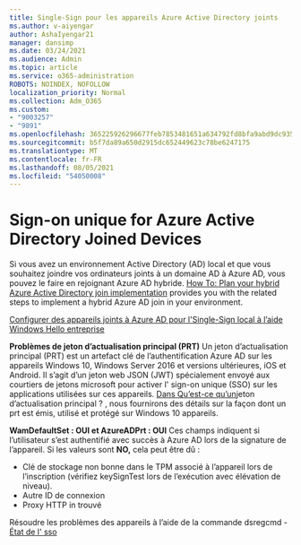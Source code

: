```yaml
---
title: Single-Sign pour les appareils Azure Active Directory joints
ms.author: v-aiyengar
author: AshaIyengar21
manager: dansimp
ms.date: 03/24/2021
ms.audience: Admin
ms.topic: article
ms.service: o365-administration
ROBOTS: NOINDEX, NOFOLLOW
localization_priority: Normal
ms.collection: Adm_O365
ms.custom:
- "9003257"
- "9891"
ms.openlocfilehash: 365225926296677feb7853481651a634792fd8bfa9abd9dc9359ffaae50b60eb
ms.sourcegitcommit: b5f7da89a650d2915dc652449623c78be6247175
ms.translationtype: MT
ms.contentlocale: fr-FR
ms.lasthandoff: 08/05/2021
ms.locfileid: "54050008"
---
```

# <a name="single-sign-on-for-azure-active-directory-joined-devices"></a>Sign-on unique for Azure Active Directory Joined Devices

Si vous avez un environnement Active Directory (AD) local et que vous souhaitez joindre vos ordinateurs joints à un domaine AD à Azure AD, vous pouvez le faire en rejoignant Azure AD hybride. [How To: Plan your hybrid Azure Active Directory join implementation](https://docs.microsoft.com/azure/active-directory/devices/hybrid-azuread-join-plan) provides you with the related steps to implement a hybrid Azure AD join in your environment.

[Configurer des appareils joints à Azure AD pour l'Single-Sign local à l’aide Windows Hello entreprise](https://docs.microsoft.com/azure/active-directory/devices/hybrid-azuread-join-plan) 

**Problèmes de jeton d’actualisation principal (PRT)** Un jeton d’actualisation principal (PRT) est un artefact clé de l’authentification Azure AD sur les appareils Windows 10, Windows Server 2016 et versions ultérieures, iOS et Android. Il s’agit d’un jeton web JSON (JWT) spécialement envoyé aux courtiers de jetons microsoft pour activer l' sign-on unique (SSO) sur les applications utilisées sur ces appareils. [Dans Qu’est-ce qu’un](https://docs.microsoft.com/azure/active-directory/devices/concept-primary-refresh-token)jeton d’actualisation principal ? , nous fournirons des détails sur la façon dont un prt est émis, utilisé et protégé sur Windows 10 appareils.

**WamDefaultSet : OUI et AzureADPrt : OUI** Ces champs indiquent si l’utilisateur s’est authentifié avec succès à Azure AD lors de la signature de l’appareil. Si les valeurs sont **NO,** cela peut être dû :

- Clé de stockage non bonne dans le TPM associé à l’appareil lors de l’inscription (vérifiez keySignTest lors de l’exécution avec élévation de niveau).
- Autre ID de connexion
- Proxy HTTP in trouvé

Résoudre les problèmes des appareils à l’aide de la commande dsregcmd - [État de l' sso](https://docs.microsoft.com/azure/active-directory/devices/troubleshoot-device-dsregcmd#sso-state)
